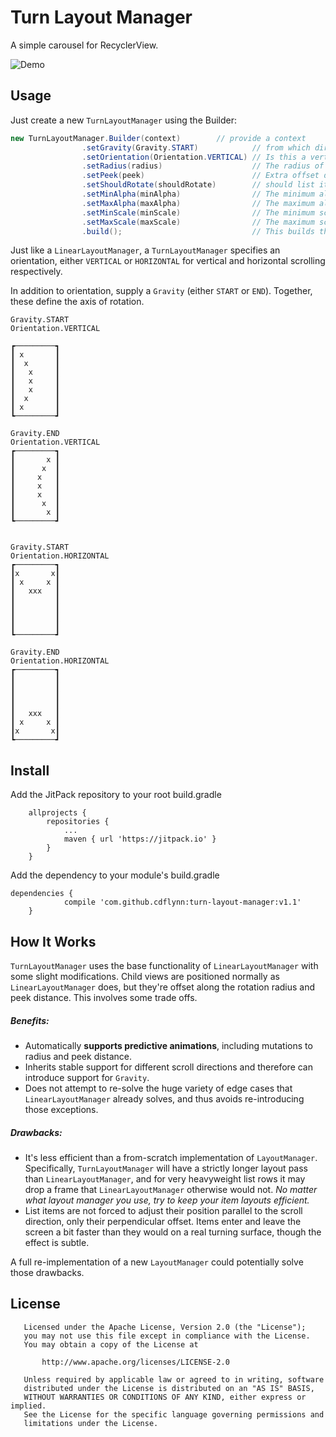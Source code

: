# Turn Layout Manager

A simple carousel for RecyclerView.

![Demo](https://github.com/cdflynn/turn-layout-manager/blob/master/app/img/turn_demo.gif?raw=true)

## Usage

Just create a new `TurnLayoutManager` using the Builder:
```java
new TurnLayoutManager.Builder(context)        // provide a context
                .setGravity(Gravity.START)            // from which direction should the list items orbit?
                .setOrientation(Orientation.VERTICAL) // Is this a vertical or horizontal scroll?
                .setRadius(radius)                    // The radius of the item rotation
                .setPeek(peek)                        // Extra offset distance
                .setShouldRotate(shouldRotate)        // should list items angle towards the center? true/false.
                .setMinAlpha(minAlpha)                // The minimum alpha from [0 .. 1]
                .setMaxAlpha(maxAlpha)                // The maximum alpha from [0 .. 1]
                .setMinScale(minScale)                // The minimum scale from [0 to Float.MAX_VALUE]
                .setMaxScale(maxScale)                // The maximum scale from [0 .. Float.MAX_VALUE]
                .build();                             // This builds the layout manager
```

Just like a `LinearLayoutManager`, a `TurnLayoutManager` specifies an orientation, either `VERTICAL` or `HORIZONTAL` for vertical and horizontal scrolling respectively.  

In addition to orientation, supply a `Gravity` (either `START` or `END`).  Together, these define the axis of rotation.

```
Gravity.START
Orientation.VERTICAL

┏─────────┓
┃ x       ┃
┃  x      ┃
┃   x     ┃
┃   x     ┃
┃   x     ┃
┃  x      ┃
┃ x       ┃
┗─────────┛
```

```
Gravity.END
Orientation.VERTICAL
┏─────────┓
┃       x ┃
┃      x  ┃
┃     x   ┃
┃     x   ┃
┃     x   ┃
┃      x  ┃
┃       x ┃
┗─────────┛
     
```

```
Gravity.START
Orientation.HORIZONTAL
┏─────────┓
┃x       x┃
┃ x     x ┃
┃   xxx   ┃
┃         ┃
┃         ┃
┃         ┃
┃         ┃
┗─────────┛

```

```
Gravity.END
Orientation.HORIZONTAL
┏─────────┓
┃         ┃
┃         ┃
┃         ┃
┃         ┃
┃   xxx   ┃
┃ x     x ┃
┃x       x┃
┗─────────┛
```

## Install

Add the JitPack repository to your root build.gradle
```
	allprojects {
		repositories {
			...
			maven { url 'https://jitpack.io' }
		}
	}
```

Add the dependency to your module's build.gradle
```
dependencies {
	        compile 'com.github.cdflynn:turn-layout-manager:v1.1'
	}
```

## How It Works

`TurnLayoutManager` uses the base functionality of `LinearLayoutManager` with some slight modifications.  Child views are positioned normally as `LinearLayoutManager` does, but they're offset along the rotation radius and peek distance.  This involves some trade offs.

##### Benefits:

- Automatically **supports predictive animations**, including mutations to radius and peek distance.
- Inherits stable support for different scroll directions and therefore can introduce support for `Gravity`.
- Does not attempt to re-solve the huge variety of edge cases that `LinearLayoutManager` already solves, and thus avoids re-introducing those exceptions.

##### Drawbacks:

- It's less efficient than a from-scratch implementation of `LayoutManager`.  Specifically, `TurnLayoutManager` will have a strictly longer layout pass than `LinearLayoutManager`, and for very heavyweight list rows it may drop a frame that `LinearLayoutManager` otherwise would not.  _No matter what layout manager you use, try to keep your item layouts efficient._  
- List items are not forced to adjust their position parallel to the scroll direction, only their perpendicular offset.  Items enter and leave the screen a bit faster than they would on a real turning surface, though the effect is subtle.

A full re-implementation of a new `LayoutManager` could potentially solve those drawbacks.  

## License
```
   Licensed under the Apache License, Version 2.0 (the "License");
   you may not use this file except in compliance with the License.
   You may obtain a copy of the License at

       http://www.apache.org/licenses/LICENSE-2.0

   Unless required by applicable law or agreed to in writing, software
   distributed under the License is distributed on an "AS IS" BASIS,
   WITHOUT WARRANTIES OR CONDITIONS OF ANY KIND, either express or implied.
   See the License for the specific language governing permissions and
   limitations under the License.
```
